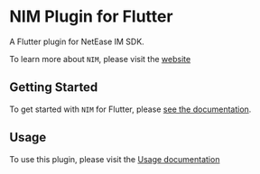 # NIM Plugin for Flutter

A Flutter plugin for NetEase IM SDK.

To learn more about `NIM`, please visit the [website](https://yunxin.163.com/im)

## Getting Started

To get started with `NIM` for Flutter, please [see the documentation](https://doc.yunxin.163.com/docs/TM5MzM5Njk/TU3NDk1OTI?platformId=120326).


## Usage

To use this plugin, please visit the [Usage documentation](https://doc.yunxin.163.com/docs/TM5MzM5Njk/TU3NDk1OTI?platformId=120326)




